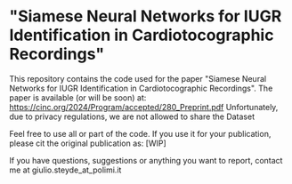 # "Siamese Neural Networks for IUGR Identification in Cardiotocographic Recordings"

This repository contains the code used for the paper "Siamese Neural Networks for IUGR Identification in Cardiotocographic Recordings".
The paper is available (or will be soon) at: https://cinc.org/2024/Program/accepted/280_Preprint.pdf
Unfortunately, due to privacy regulations, we are not allowed to share the Dataset

Feel free to use all or part of the code. If you use it for your publication, please cit the original publication as: [WIP]

If you have questions, suggestions or anything you want to report, contact me at giulio.steyde_at_polimi.it
